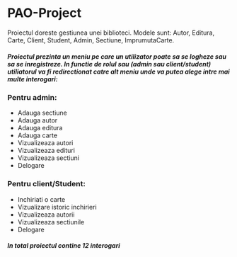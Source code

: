 # PAO-Project

Proiectul doreste gestiunea unei biblioteci.
Modele sunt: Autor, Editura, Carte, Client, Student, Admin, Sectiune, ImprumutaCarte.
##### Proiectul prezinta un meniu pe care un utilizator poate sa se *logheze* sau sa se *inregistreze*. In functie de rolul sau (admin sau client/student) utiliatorul va fi redirectionat catre alt meniu unde va putea alege intre mai multe interogari:
### Pentru admin:
- Adauga sectiune
- Adauga autor
- Adauga editura
- Adauga carte
- Vizualizeaza autori
- Vizualizeaza edituri
- Vizualizeaza sectiuni
- Delogare
### Pentru client/Student:
- Inchiriati o carte
- Vizualizare istoric inchirieri
- Vizualizeaza autorii
- Vizualizeaza sectiunile
- Delogare
##### In total proiectul contine 12 interogari


